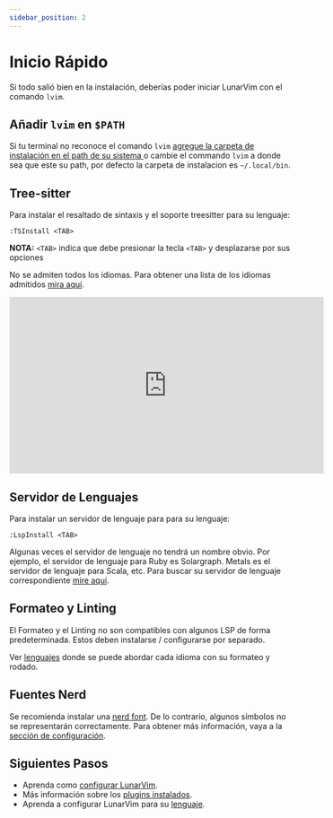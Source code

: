 ```yaml
---
sidebar_position: 2
---
```


# Inicio Rápido

Si todo salió bien en la instalación, deberías poder iniciar LunarVim con el comando `lvim`.

## Añadir `lvim` en `$PATH`

Si tu terminal no reconoce el comando `lvim` [agregue la carpeta de instalación en el path de su sistema ](https://gist.github.com/nex3/c395b2f8fd4b02068be37c961301caa7) o cambie el commando `lvim` a donde sea que este su path, por defecto la carpeta de instalacion es `~/.local/bin`.

## Tree-sitter

Para instalar el resaltado de sintaxis y el soporte treesitter para su lenguaje:

```vim
:TSInstall <TAB>
```

**NOTA:** `<TAB>` indica que debe presionar la tecla `<TAB>` y desplazarse por sus opciones

No se admiten todos los idiomas. Para obtener una lista de los idiomas admitidos [mira aquí](https://github.com/nvim-treesitter/nvim-treesitter#supported-languages).

<iframe width="560" height="315" src="https://www.youtube.com/embed/hkxPa5w3bZ0" title="YouTube video player" frameborder="0" allow="accelerometer; autoplay; clipboard-write; encrypted-media; gyroscope; picture-in-picture" allowfullscreen="1"></iframe>

## Servidor de Lenguajes

Para instalar un servidor de lenguaje para para su lenguaje:

```vim
:LspInstall <TAB>
```

Algunas veces el servidor de lenguaje no tendrá un nombre obvio. Por ejemplo, el servidor de lenguaje para Ruby es Solargraph. Metals es el servidor de lenguaje para Scala, etc. Para buscar su servidor de lenguaje correspondiente [mire aquí](https://github.com/williamboman/nvim-lsp-installer).

## Formateo y Linting

El Formateo y el Linting no son compatibles con algunos LSP de forma predeterminada.
Estos deben instalarse / configurarse por separado.

Ver [lenguajes](./languages/) donde se puede abordar cada idioma con su formateo y rodado.

## Fuentes Nerd

Se recomienda instalar una [nerd font](https://www.nerdfonts.com/). De lo contrario, algunos símbolos no se representarán correctamente. Para obtener más información, vaya a la [sección de configuración](./configuration/nerd-fonts).

## Siguientes Pasos

- Aprenda como [configurar LunarVim](./configuration/).
- Más información sobre los [plugins instalados](./plugins/).
- Aprenda a configurar LunarVim para su [lenguaje](./languages/).
